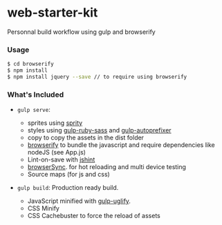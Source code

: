 # web-starter-kit

Personnal build workflow using gulp and browserify


### Usage


``` bash
$ cd browserify
$ npm install
$ npm install jquery --save // to require using browserify
```

### What's Included

- `gulp serve`:
  - sprites using [sprity](https://www.npmjs.com/package/sprity)
  - styles using [gulp-ruby-sass](https://github.com/sindresorhus/gulp-ruby-sass) and [gulp-autoprefixer](https://www.npmjs.com/package/gulp-autoprefixer)  
  - copy to copy the assets in the dist folder
  - [browserify](http://browserify.org/) to bundle the javascript and require dependencies like nodeJS (see App.js)
  - Lint-on-save with [jshint](http://jshint.com/)
  - [browserSync](https://www.browsersync.io/). for hot reloading and multi device testing
  - Source maps (for js and css)

- `gulp build`: Production ready build.
  - JavaScript minified with [gulp-uglify](https://www.npmjs.com/package/gulp-uglify).
  - CSS Minify
  - CSS Cachebuster to force the reload of assets
